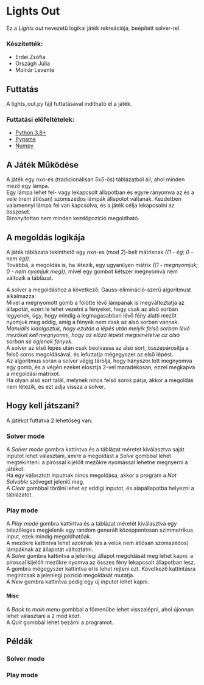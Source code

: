 # Lights Out

Ez a *Lights out* nevezetű logikai játék rekreációja, beépített solver-rel.

### Készítették:
- Erdei Zsófia
- Országh Júlia
- Molnár Levente

## Futtatás

A lights_out.py fájl futtatásával indítható el a játék.

### Futtatási előfeltételek:

- [Python 3.8+](https://www.python.org/downloads/)
- [Pygame](https://www.pygame.org/wiki/GettingStarted)
- [Numpy](https://numpy.org/install/)

## A Játék Működése

A játék egy *n*x*n*-es (tradícionálisan *5*x*5*-ös) táblázatból áll, ahol minden mező egy lámpa.  
Egy lámpa lehet fel- vagy lekapcsolt állapotban és egyre rányomva az és a vele (nem átlósan) szomszédos lámpák állapotot váltanak.
Kezdetben valamennyi lámpa fel van kapcsolva, és a játék célja lekapcsolni az összeset.  
Bizonyítottan nem minden kezdőpozíció megoldható.

## A megoldás logikája

A játék táblázata tekinthető egy *n*x*n*-es (mod 2)-beli mátrixnak *((1 - ég; 0 - nem ég))*.  
Továbbá, a megoldás is, ha létezik, egy ugyanilyen mátrix *((1 - megnyomjuk; 0 - nem nyomjuk meg))*, mivel egy gombot kétszer megnyomva nem változik a táblázat.

A solver a megoldáshoz a következő, Gauss-elimináció-szerű algoritmust alkalmazza:  
Mivel a megnyomott gomb a fölötte lévő lámpának is megváltoztatja az állapotát, ezért le lehet vezetni a fényeket, hogy csak az alsó sorban legyenek, úgy, hogy mindig a legmagasabban lévő fény alatti mezőt nyomjuk meg addig, amíg a fények nem csak az alsó sorban vannak.  
*Manuális kidolgoztuk, hogy ezután a lépés után melyik felső sorban lévő mezőket kell megnyomni, hogy az előző lépést megismételve az alsó sorban se égjenek fények.*  
A solver az első lépés után csak beolvassa az alsó sort, összepárosítja a felső soros megoldásával, és lefuttatja mégegyszer az első lépést.  
Az algoritmus során a solver végig tárolja, hogy hányszor lett megnyomva egy gomb, és a végén ezeket elosztja 2-vel maradékosan, ezzel megkapva a megoldási mátrixot.  
Ha olyan alsó sort talál, melynek nincs felső soros párja, akkor a megoldás nem létezik, és ezt adja vissza a solver.  

## Hogy kell játszani?

A játékot futtatva 2 lehetőség van:
### Solver mode
A *Solver mode* gombra kattintva és a táblázat méretet kiválasztva saját inputot lehet választani, amire a megoldást a *Solve* gombbal lehet megtekinteni: a pirossal kijelölt mezőkre nyomással lehetne megnyerni a játékot.  
Ha egy választott inputnak nincs megoldása, akkor a program a *Not Solvable* szöveget jeleníti meg.   
A *Clear* gombbal törölni lehet ez eddigi inputot, és alapállapotba helyezni a táblázatot.
### Play mode
A *Play mode* gombra kattintva és a táblázat méretét kiválasztva egy tetszőleges megjelenik egy random generált középpontosan szimmetrikus input, ezek mindig megoldhatóak.  
A mezőkre kattintva lehet azoknak (és a velük nem átlósan szomszédos) lámpáknak az állapotát változtatni.  
A *Solve* gombra kattintva a jelenlegi állapot megoldását meg lehet kapni: a pirossal kijelölt mezőkre nyomva az összes fény lekapcsolt állapotban lesz. A gombra mégegyszer kattintva el is lehet rejteni ezt. Következő kattintásra megintcsak a jelenlegi pozíció megoldását mutatja.    
A *New* gombra kattintva pedig egy új inputot lehet kapni.
#### Misc
A *Back to main menu* gombbal a főmenübe lehet visszalépni, ahol újonnan lehet választani a 2 mód közt.  
A *Quit* gombbal lehet bezárni a programot.

## Példák

### Solver mode

### Play mode

